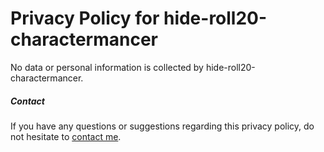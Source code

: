 # Privacy Policy for hide-roll20-charactermancer

No data or personal information is collected by hide-roll20-charactermancer.

##### Contact

If you have any questions or suggestions regarding this privacy policy, do not hesitate to [contact me](https://github.com/breadbored/hide-roll20-charactermancer/issues/new).
